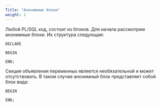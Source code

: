 ```yaml
---
Title: "Анонимные блоки"
weight: 1
---
```


Любой PL/SQL код, состоит из блоков. Для начала рассмотрим анонимные
блоки. Их структура следующая:

    DECLARE
        
    BEGIN
        
    END;

Секция объявления переменных является необязательной и может
отсутствовать. В таком случае анонимный блок представляет собой блок
вида:

    BEGIN
        
    END;
